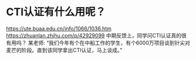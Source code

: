 # CTI认证有什么用呢？
<https://ute.buaa.edu.cn/info/1066/1036.htm>
<https://zhuanlan.zhihu.com/p/42929099>
中期反馈上，同学问CTI认证真的很有用吗？
某老师: “我们今年有个在中船工作的学生，有个6000万项目谈到针尖对麦芒的阶段。直到该同学拿出CTI认证，马上谈成。”